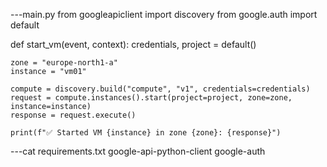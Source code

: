 ---main.py
from googleapiclient import discovery
from google.auth import default

def start_vm(event, context):
    credentials, project = default()

    zone = "europe-north1-a"
    instance = "vm01"

    compute = discovery.build("compute", "v1", credentials=credentials)
    request = compute.instances().start(project=project, zone=zone, instance=instance)
    response = request.execute()

    print(f"✅ Started VM {instance} in zone {zone}: {response}")

---cat requirements.txt
google-api-python-client
google-auth
